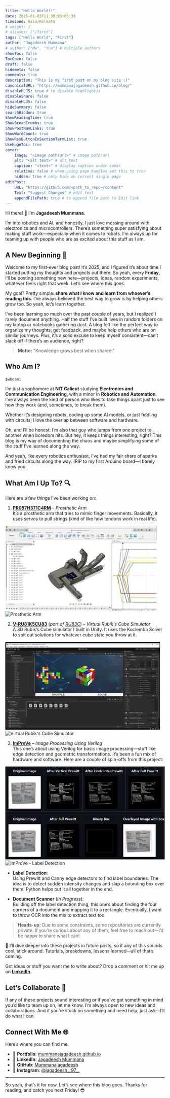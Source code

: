 ```yaml
---
title: "Hello World!!"
date: 2025-01-03T11:30:03+05:30
timezone: Asia/Kolkata
# weight: 1
# aliases: ["/first"]
tags: ["Hello World", "First"]
author: "Jagadeesh Mummana"
# author: ["Me", "You"] # multiple authors
showToc: false
TocOpen: false
draft: false
hidemeta: false
comments: true
description: "This is my first post on my blog site :)"
canonicalURL: "https://mummanajagadeesh.github.io/blog/"
disableHLJS: true # to disable highlightjs
disableShare: false
disableHLJS: false
hideSummary: false
searchHidden: true
ShowReadingTime: true
ShowBreadCrumbs: true
ShowPostNavLinks: true
ShowWordCount: true
ShowRssButtonInSectionTermList: true
UseHugoToc: true
cover:
    image: "<image path/url>" # image path/url
    alt: "<alt text>" # alt text
    caption: "<text>" # display caption under cover
    relative: false # when using page bundles set this to true
    hidden: true # only hide on current single page
editPost:
    URL: "https://github.com/<path_to_repo>/content"
    Text: "Suggest Changes" # edit text
    appendFilePath: true # to append file path to Edit link
---
```





Hi there! 👋 I'm **Jagadeesh Mummana**.  

I’m into robotics and AI, and honestly, I just love messing around with electronics and microcontrollers. There’s something super satisfying about making stuff work—especially when it comes to robots. I’m always up for teaming up with people who are as excited about this stuff as I am.

## A New Beginning 🚀

Welcome to my first-ever blog post! It’s 2025, and I figured it’s about time I started putting my thoughts and projects out there. So yeah, every **Friday**, I’ll be posting something new here—projects, ideas, random experiments, whatever feels right that week. Let’s see where this goes. 

My goal? Pretty simple: **share what I know and learn from whoever’s reading this**. I’ve always believed the best way to grow is by helping others grow too. So yeah, let’s learn together.

I’ve been learning so much over the past couple of years, but I realized I rarely document anything. Half the stuff I’ve built lives in random folders on my laptop or notebooks gathering dust. A blog felt like the perfect way to organize my thoughts, get feedback, and maybe help others who are on similar journeys. Plus, it’s a solid excuse to keep myself consistent—can’t slack off if there’s an audience, right?

> **Motto:** "Knowledge grows best when shared." 

## Who Am I?  
`$whoami`

I’m just a sophomore at **NIT Calicut** studying **Electronics and Communication Engineering**, with a minor in **Robotics and Automation**. I’ve always been the kind of person who likes to take things apart just to see how they work (and, sometimes, to break them). 

Whether it’s designing robots, coding up some AI models, or just fiddling with circuits, I love the overlap between software and hardware. 

Oh, and I’ll be honest: I’m also that guy who jumps from one project to another when boredom hits. But hey, it keeps things interesting, right? This blog is my way of documenting the chaos and maybe simplifying some of the stuff I’ve learned along the way.

And yeah, like every robotics enthusiast, I’ve had my fair share of sparks and fried circuits along the way. (RIP to my first Arduino board—I barely knew you.

## What Am I Up To? 🔍  

Here are a few things I’ve been working on:

1. **[PR057H371C4RM](https://github.com/Mummanajagadeesh/PR057H371C4RM)** – *Prosthetic Arm*  
   It’s a prosthetic arm that tries to mimic finger movements. Basically, it uses servos to pull strings (kind of like how tendons work in real life).  

![Prosthetic Arm](/assets/projects/prosarm.png)
![Prosthetic Arm](https://github.com/Mummanajagadeesh/blog/blob/main/assets/projects/prosarm.png)


2. **[V-RU81K5CU83](https://github.com/Mummanajagadeesh/V-RU81K5CU83)** (*part of [RU83C](https://github.com/Mummanajagadeesh/RU83C)*) – *Virtual Rubik's Cube Simulator*  
   A 3D Rubik’s Cube simulator I built in Unity. It uses the Kociemba Solver to spit out solutions for whatever cube state you throw at it.  

![Virtual Rubik's Cube Simulator](/assets/projects/vrubikscube.png)
![Virtual Rubik's Cube Simulator](https://github.com/Mummanajagadeesh/blog/blob/main/assets/projects/vrubikscube.png)


3. **[ImProVe](https://github.com/Mummanajagadeesh/ImProVe)** – *Image Processing Using Verilog*  
   This one’s about using Verilog for basic image processing—stuff like edge detection and geometric transformations. It’s been a fun mix of hardware and software. Here are a couple of spin-offs from this project:

![ImProVe - Label Detection](/assets/projects/improve-label.png)
![ImProVe - Label Detection](https://github.com/Mummanajagadeesh/blog/blob/main/assets/projects/improve-label.png)


   - **Label Detection**:  
     Using Prewitt and Canny edge detectors to find label boundaries. The idea is to detect sudden intensity changes and slap a bounding box over them. Python helps put it all together in the end.  

   - **Document Scanner** (*In Progress*):  
     Building off the label detection thing, this one’s about finding the four corners of a document and mapping it to a rectangle. Eventually, I want to throw OCR into the mix to extract text too.

     

> **Heads-up:** Due to some constraints, some repositories are currently private. If you’re curious about any of them, feel free to reach out—I’d be happy to share what I can! 

🌟 I’ll dive deeper into these projects in future posts, so if any of this sounds cool, stick around. Tutorials, breakdowns, lessons learned—all of that’s coming. 

Got ideas or stuff you want me to write about? Drop a comment or hit me up on **[LinkedIn](#connect-with-me-)**.

## Let’s Collaborate 🤝  

If any of these projects sound interesting or if you’ve got something in mind you’d like to team up on, let me know. I’m always open to new ideas and collaborations. And if you’re stuck on something and need help, just ask—I’ll do what I can.

## Connect With Me 🌐  

Here’s where you can find me:  
- 🌌 **Portfolio**: [mummanajagadeesh.github.io](https://mummanajagadeesh.github.io)  
- 💼 **LinkedIn**: [Jagadeesh Mummana](https://www.linkedin.com/in/jagadeeeshmummana)  
- 🔧 **GitHub**: [Mummanajagadeesh](https://github.com/Mummanajagadeesh)  
- 📸 **Instagram**: [@jagadeesh__97__](https://www.instagram.com/jagadeesh__97__)  


---

So yeah, that’s it for now. Let’s see where this blog goes. Thanks for reading, and catch you next Friday! 😎

 



